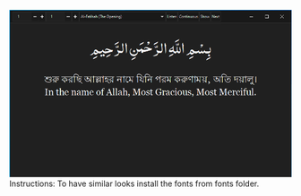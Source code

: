 ![Alt text](https://github.com/shahratin/VerseViewer/blob/master/Preview.PNG?raw=true "Preview")
Instructions:
To have similar looks install the fonts from fonts folder.

